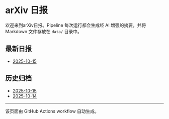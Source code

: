 # arXiv 日报

欢迎来到arXiv日报。Pipeline 每次运行都会生成经 AI 增强的摘要，并将 Markdown 文件存放在 `data/` 目录中。

## 最新日报
- [2025-10-15](data/2025-10-15.html)

## 历史归档
- [2025-10-15](data/2025-10-15.html)
- [2025-10-14](data/2025-10-14.html)

---
该页面由 GitHub Actions workflow 自动生成。
